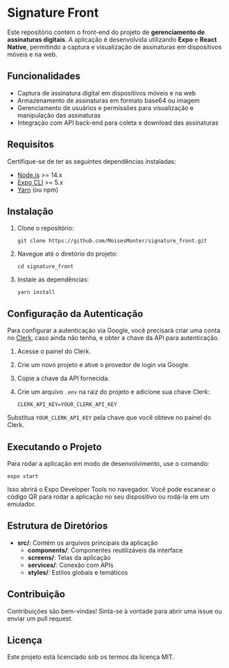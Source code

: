 # Signature Front

Este repositório contém o front-end do projeto de **gerenciamento de assinaturas digitais**. A aplicação é desenvolvida utilizando **Expo** e **React Native**, permitindo a captura e visualização de assinaturas em dispositivos móveis e na web.

## Funcionalidades

- Captura de assinatura digital em dispositivos móveis e na web
- Armazenamento de assinaturas em formato base64 ou imagem
- Gerenciamento de usuários e permissões para visualização e manipulação das assinaturas
- Integração com API back-end para coleta e download das assinaturas

## Requisitos

Certifique-se de ter as seguintes dependências instaladas:

- [Node.js](https://nodejs.org/) >= 14.x
- [Expo CLI](https://docs.expo.dev/get-started/installation/) >= 5.x
- [Yarn](https://classic.yarnpkg.com/en/docs/install/) (ou npm)

## Instalação

1. Clone o repositório:

   ```git clone https://github.com/MoisesMonter/signature_front.git```

2. Navegue até o diretório do projeto:

   ```cd signature_front```

3. Instale as dependências:

   ```yarn install```

## Configuração da Autenticação

Para configurar a autenticação via Google, você precisará criar uma conta no [Clerk](https://clerk.dev/), caso ainda não tenha, e obter a chave da API para autenticação.

1. Acesse o painel do Clerk.
2. Crie um novo projeto e ative o provedor de login via Google.
3. Copie a chave da API fornecida.
4. Crie um arquivo ```.env``` na raiz do projeto e adicione sua chave Clerk:

   ```CLERK_API_KEY=YOUR_CLERK_API_KEY```

Substitua ```YOUR_CLERK_API_KEY``` pela chave que você obteve no painel do Clerk.

## Executando o Projeto

Para rodar a aplicação em modo de desenvolvimento, use o comando:

```expo start```

Isso abrirá o Expo Developer Tools no navegador. Você pode escanear o código QR para rodar a aplicação no seu dispositivo ou rodá-la em um emulador.

## Estrutura de Diretórios

- **src/**: Contém os arquivos principais da aplicação
  - **components/**: Componentes reutilizáveis da interface
  - **screens/**: Telas da aplicação
  - **services/**: Conexão com APIs
  - **styles/**: Estilos globais e temáticos

## Contribuição

Contribuições são bem-vindas! Sinta-se à vontade para abrir uma issue ou enviar um pull request.

## Licença

Este projeto está licenciado sob os termos da licença MIT.
